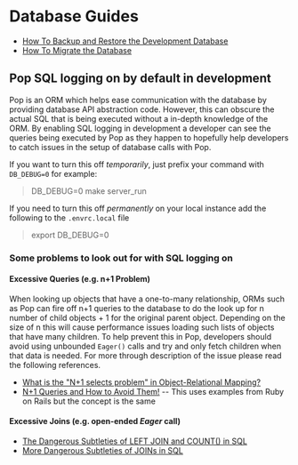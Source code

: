 # Database Guides

* [How To Backup and Restore the Development Database](how-to/backup-and-restore-dev-database.md#how-to-backup-and-restore-the-development-database)
* [How To Migrate the Database](how-to/migrate-the-database.md#how-to-migrate-the-database)

## Pop SQL logging on by default in development

Pop is an ORM which helps ease communication with the database by providing database API abstraction code. However, this can obscure the actual SQL that is being executed without a in-depth knowledge of the ORM. By enabling SQL logging in development a developer can see the queries being executed by Pop as they happen to hopefully help developers to catch issues in the setup of database calls with Pop.

If you want to turn this off _temporarily_, just prefix your command with `DB_DEBUG=0` for example:

> DB_DEBUG=0 make server_run

If you need to turn this off _permanently_ on your local instance add the following to the `.envrc.local` file

> export DB_DEBUG=0

### Some problems to look out for with SQL logging on

#### Excessive Queries (e.g. n+1 Problem)

When looking up objects that have a one-to-many relationship, ORMs such as Pop can fire off n+1 queries to the database to do the look up for n number of child objects + 1 for the original parent object. Depending on the size of n this will cause performance issues loading such lists of objects that have many children. To help prevent this in Pop, developers should avoid using unbounded `Eager()` calls and try and only fetch children when that data is needed. For more through description of the issue please read the following references.

* [What is the "N+1 selects problem" in Object-Relational Mapping?](https://stackoverflow.com/questions/97197/what-is-the-n1-selects-problem-in-orm-object-relational-mapping)
* [N+1 Queries and How to Avoid Them!](https://medium.com/@bretdoucette/n-1-queries-and-how-to-avoid-them-a12f02345be5) -- This uses examples from Ruby on Rails but the concept is the same

#### Excessive Joins (e.g. open-ended *Eager* call)

* [The Dangerous Subtleties of LEFT JOIN and COUNT() in SQL](https://www.xaprb.com/blog/2009/04/08/the-dangerous-subtleties-of-left-join-and-count-in-sql/)
* [More Dangerous Subtleties of JOINs in SQL](https://alexpetralia.com/posts/2017/7/19/more-dangerous-subtleties-of-joins-in-sql)
